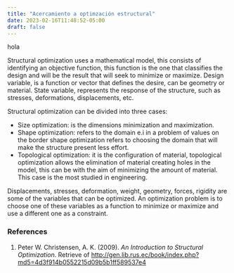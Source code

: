 ```yaml
---
title: "Acercamiento a optimzación estructural"
date: 2023-02-16T11:48:52-05:00
draft: false
---
```


hola

Structural optimization uses a mathematical model, this consists of identifying an objective function, this function is the one that classifies the design and will be the result that will seek to minimize or maximize. Design variable, is a function or vector that defines the desire, can be geometry or material. State variable, represents the response of the structure, such as stresses, deformations, displacements, etc. 

Structural optimization can be divided into three cases:

- Size optimization: is the dimensions minimization and maximization.
- Shape optimization: refers to the domain e.i in a problem of values on the border shape optimization refers to choosing the domain that will make the structure present less effort.
- Topological optimization: it is the configuration of material, topological optimization allows the elimination of material creating holes in the model, this can be with the aim of minimizing the amount of material. This case is the most studied in engineering.

Displacements, stresses, deformation, weight, geometry, forces, rigidity are some of the variables that can be optimized. An optimization problem is to choose one of these variables as a function to minimize or maximize and use a different one as a constraint. 

### References

1. Peter W. Christensen, A. K. (2009). _An Introduction to Structural Optimization_. Retrieve of http://gen.lib.rus.ec/book/index.php?md5=4d3f914b0552215d09b5b1ff589537e4
